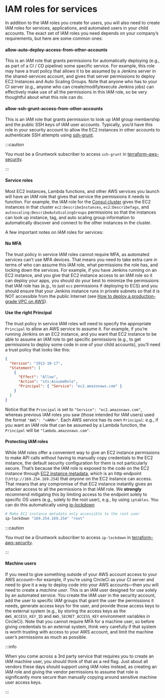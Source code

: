 # IAM roles for services

In addition to the IAM roles you create for users, you will also need to create IAM roles for services, applications,
and automated users in your child accounts. The exact set of IAM roles you need depends on your company’s
requirements, but here are some common ones:

<div className="dlist">

#### allow-auto-deploy-access-from-other-accounts

This is an IAM role that grants permissions for automatically deploying (e.g., as part of a CI / CD pipeline)
some specific service. For example, this role may have a trust policy that allows it to be assumed by a Jenkins
server in the shared-services account, and gives that server permissions to deploy EC2 Instances and Auto Scaling
Groups. Note that anyone who has to your CI server (e.g., anyone who can create/modify/execute Jenkins jobs) can
effectively make use of all the permissions in this IAM role, so be very thoughtful about what this role can do.

#### allow-ssh-grunt-access-from-other-accounts

This is an IAM role that grants permission to look up IAM group membership and the public SSH keys of IAM user
accounts. Typically, you’d have this role in your security account to allow the EC2 instances in other accounts to
authenticate SSH attempts using
[ssh-grunt](https://github.com/gruntwork-io/terraform-aws-security/tree/master/modules/ssh-grunt).

</div>

:::caution

You must be a <span className="js-subscribe-cta">Gruntwork subscriber</span> to access `ssh-grunt` in
[terraform-aws-security](https://github.com/gruntwork-io/terraform-aws-security/).

:::

<div className="dlist">

#### Service roles

Most EC2 instances, Lambda functions, and other AWS services you launch will have an IAM role that gives that service
the permissions it needs to function. For example, the IAM role for the
[Consul cluster](https://github.com/hashicorp/terraform-aws-consul/tree/master/modules) gives the EC2 instances in that
cluster `ec2:DescribeInstances`, `ec2:DescribeTags`, and `autoscaling:DescribeAutoScalingGroups` permissions so that
the instances can look up instance, tag, and auto scaling group information to automatically discover and connect
to the other instances in the cluster.

</div>

A few important notes on IAM roles for services:

<div className="dlist">

#### No MFA

The trust policy in service IAM roles cannot require MFA, as automated services can’t use MFA devices. That means you
need to take extra care in terms of who can assume this IAM role, what permissions the role has, and locking down the
services. For example, if you have Jenkins running on an EC2 instance, and you give that EC2 instance access to an
IAM role so it can deploy your apps, you should do your best to minimize the permissions that IAM role has (e.g.,
to just `ecs` permissions if deploying to ECS) and you should ensure that your Jenkins instance runs in private
subnets so that it is NOT accessible from the public Internet (see [How to deploy a production-grade VPC on AWS](/docs/guides/build-it-yourself/vpc/)).

#### Use the right Principal

The trust policy in service IAM roles will need to specify the appropriate `Principal` to allow an AWS service to
assume it. For example, if you’re running Jenkins on an EC2 instance, and you want that EC2 instance to be able to
assume an IAM role to get specific permissions (e.g., to get permissions to deploy some code in one of your child
accounts), you’ll need a trust policy that looks like this:

</div>

```json
{
  "Version": "2012-10-17",
  "Statement": [
    {
      "Effect": "Allow",
      "Action": "sts:AssumeRole",
      "Principal": { "Service": "ec2.amazonaws.com" }
    }
  ]
}
```

Notice that the `Principal` is set to `"Service": "ec2.amazonaws.com"`, whereas previous IAM roles you saw (those
intended for IAM users) used the format `"AWS": "<ARN>"`. Each AWS service has its own `Principal`: e.g., if you
want an IAM role that can be assumed by a Lambda function, the `Principal` will be `"lambda.amazonaws.com"`.

<div className="dlist">

#### Protecting IAM roles

While IAM roles offer a convenient way to give an EC2 instance permissions to make API calls without having to
manually copy credentials to the EC2 instance, the default security configuration for them is not particularly secure.
That’s because the IAM role is exposed to the code on the EC2 instance through
[EC2 instance metadata](https://docs.aws.amazon.com/AWSEC2/latest/UserGuide/ec2-instance-metadata.html#instancedata-data-retrieval),
which is an http endpoint (`\http://169.254.169.254`) that _anyone_ on the EC2 instance can access. That means that
any compromise of that EC2 instance instantly gives an attacker access to all the permissions in that IAM role. We
**strongly** recommend mitigating this by limiting access to the endpoint solely to specific OS users (e.g., solely to
the root user), e.g., by using `iptables`. You can do this automatically using
[ip-lockdown](https://github.com/gruntwork-io/terraform-aws-security/tree/master/modules/ip-lockdown)

</div>

```bash
# Make EC2 instance metadata only accessible to the root user
ip-lockdown "169.254.169.254" "root"
```

:::caution

You must be a <span className="js-subscribe-cta">Gruntwork subscriber</span> to access `ip-lockdown` in
[terraform-aws-security](https://github.com/gruntwork-io/terraform-aws-security).

:::

<div className="dlist">

#### Machine users

If you need to give something outside of your AWS account access to your AWS account—for example, if you’re using
CircleCi as your CI server and need to give it a way to deploy code into your AWS accounts—then you will need to
create a _machine user_. This is an IAM user designed for use solely by an automated service. You create the IAM user
in the security account, add the user to specific IAM groups that grant the user the permissions it needs, generate
access keys for the user, and provide those access keys to the external system (e.g., by storing the access keys as
the `AWS_ACCESS_KEY_ID` and `AWS_SECRET_ACCESS_KEY` environment variables in CircleCi). Note that you cannot require
MFA for a machine user, so before giving credentials to an external system, think very carefully if that system is
worth trusting with access to your AWS account, and limit the machine user’s permissions as much as possible.

</div>

:::info

When you come across a 3rd party service that requires you to create an IAM machine user, you should think of
that as a red flag. Just about all vendors these days should support using IAM roles instead, as creating an IAM role
and giving the vendor permissions to assume that role is significantly more secure than manually copying around
sensitive machine user access keys.

:::


<!-- ##DOCS-SOURCER-START
{"sourcePlugin":"local-copier","hash":"5f42e5b6fc72aaaf319e757d874f4f2c"}
##DOCS-SOURCER-END -->
